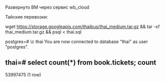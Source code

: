 Развернуто ВМ через сервис wb_cloud 

Тайские перевозки: 

wget https://storage.googleapis.com/thaibus/thai_medium.tar.gz && tar -xf thai_medium.tar.gz && psql < thai.sql

postgres=# \c thai
You are now connected to database "thai" as user "postgres".

thai=#  select count(*) from book.tickets;
  count
----------
 53997475
(1 row)

